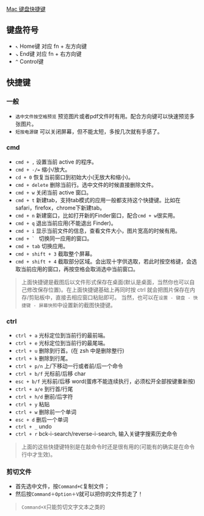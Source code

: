 [Mac 键盘快捷键](https://support.apple.com/zh-cn/HT201236)

## 键盘符号
* `↖︎`  Home键 对应  fn + 左方向键
* `↘︎`  End键  对应  fn + 右方向键
* `^`   Control键

## 快捷键
### 一般
- `选中文件按空格预览` 预览图片或者pdf文件时有用。配合方向键可以快速预览多张图片。
- `短按电源键` 可以关闭屏幕，但不能太短，多按几次就有手感了。

### cmd
- `cmd + ,` 设置当前 active 的程序。
- `cmd + -/=` 缩小/放大。
- `cd + 0` 恢复当前窗口到初始大小(无放大和缩小)。
- `cmd + delete` 删除当前行。选中文件的时候直接删除文件。
- `cmd + w` 关闭当前 active 窗口。
- `cmd + t` 新建tab，支持tab模式的应用一般都支持这个快捷键。比如在safari，firefox，chrome下新建tab。
- `cmd + n` 新建窗口，比如打开新的Finder窗口，配合`cmd + w`很实用。
- `cmd + q` 退出当前应用(不能退出 Finder)。
- `cmd + i` 显示当前文件的信息，查看文件大小，图片宽高的时候有用。
- ``cmd + ` `` 切换同一应用的窗口。
- `cmd + tab` 切换应用。
- `cmd + shift + 3` 截取整个屏幕。
- `cmd + shift + 4` 截取部分区域。会出现十字供选取，若此时按空格键，会选取当前应用的窗口，再按空格会取消选中当前窗口。

> 上面快捷键是截图后以文件形式保存在桌面(默认是桌面，当然你也可以自己修改保存位置)。在上面快捷键基础上再同时按 ctrl 就会把图片保存在内存/剪贴板中，直接去相应窗口粘贴即可。
> 当然，也可以在`设置 - 键盘 - 快捷键 - 屏幕快照`中设置新的截图快捷键。

### ctrl
- `ctrl + a` 光标定位到当前行的最前端。
- `ctrl + e` 光标定位到当前行的最尾端。
- `ctrl + u` 删除到行首。(在 zsh 中是删除整行)
- `ctrl + k` 删除到行尾。
- `ctrl + p/n` 上/下移动一行或者前/后一个命令
- `ctrl + b/f` 光标前/后移 char
- `esc + b/f` 光标前/后移 word(蛋疼不能连续执行，必须松开全部按键重新按)
- `ctrl + a/e` 到行首/行尾
- `ctrl + h/d` 删前/后字符
- `ctrl + y` 粘贴
- `ctrl + w` 删除前一个单词
- `esc + d` 删后一个单词
- `ctrl + _` undo
- `ctrl + r` bck-i-search/reverse-i-search, 输入关键字搜索历史命令

> 上面的这些快捷键特别是在敲命令时还是很有用的(可能有的确实是在命令行中才生效)。




### 剪切文件
- 首先选中文件，按`Command+C`复制文件；
- 然后按`Command＋Option＋V`就可以把你的文件剪走了！

> `Command+X`只能剪切文字文本之类的


